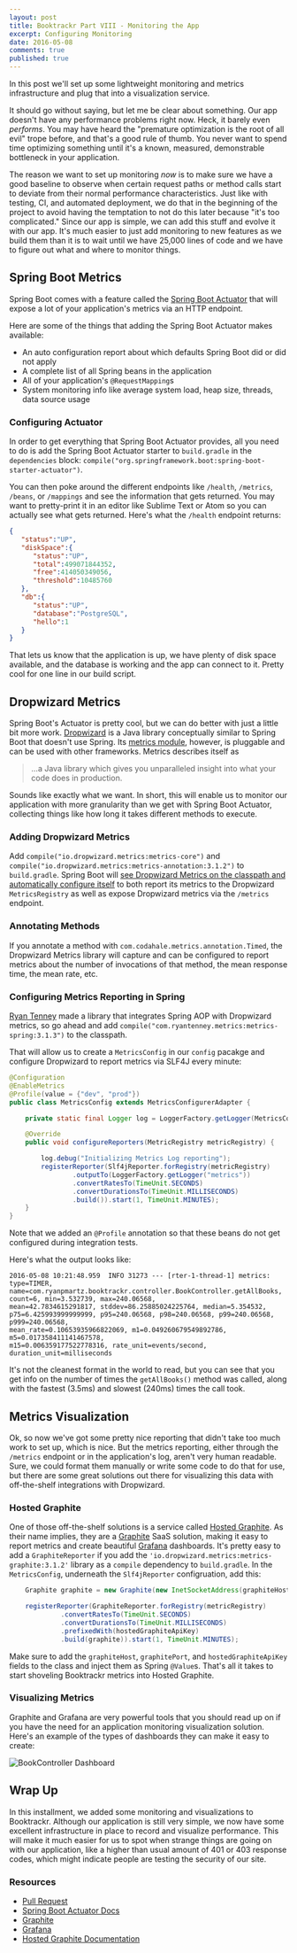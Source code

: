 ```yaml
---
layout: post
title: Booktrackr Part VIII - Monitoring the App
excerpt: Configuring Monitoring
date: 2016-05-08
comments: true
published: true
---
```


In this post we'll set up some lightweight monitoring and metrics infrastructure and plug that into a visualization service.

It should go without saying, but let me be clear about something. Our app doesn't have any performance problems right now. Heck, it barely even _performs_. You may have heard the "premature optimization is the root of all evil" trope before, and that's a good rule of thumb. You never want to spend time optimizing something until it's a known, measured, demonstrable bottleneck in your application.

The reason we want to set up monitoring _now_ is to make sure we have a good baseline to observe when certain request paths or method calls start to deviate from their normal performance characteristics. Just like with testing, CI, and automated deployment, we do that in the beginning of the project to avoid having the temptation to not do this later because "it's too complicated." Since our app is simple, we can add this stuff and evolve it with our app. It's much easier to just add monitoring to new features as we build them than it is to wait until we have 25,000 lines of code and we have to figure out what and where to monitor things.

## Spring Boot Metrics

Spring Boot comes with a feature called the [Spring Boot Actuator](http://docs.spring.io/spring-boot/docs/current-SNAPSHOT/reference/htmlsingle/#production-ready) that will expose a lot of your application's metrics via an HTTP endpoint.

Here are some of the things that adding the Spring Boot Actuator makes available:

* An auto configuration report about which defaults Spring Boot did or did not apply
* A complete list of all Spring beans in the application
* All of your application's `@RequestMapping`s
* System monitoring info like average system load, heap size, threads, data source usage

### Configuring Actuator

In order to get everything that Spring Boot Actuator provides, all you need to do is add the Spring Boot Actuator starter to `build.gradle` in the `dependencies` block: `compile("org.springframework.boot:spring-boot-starter-actuator")`.

You can then poke around the different endpoints like `/health`, `/metrics`, `/beans`, or `/mappings` and see the information that gets returned. You may want to pretty-print it in an editor like Sublime Text or Atom so you can actually see what gets returned. Here's what the `/health` endpoint returns:

```json
{  
   "status":"UP",
   "diskSpace":{  
      "status":"UP",
      "total":499071844352,
      "free":414050349056,
      "threshold":10485760
   },
   "db":{  
      "status":"UP",
      "database":"PostgreSQL",
      "hello":1
   }
}
```

That lets us know that the application is up, we have plenty of disk space available, and the database is working and the app can connect to it. Pretty cool for one line in our build script.

## Dropwizard Metrics

Spring Boot's Actuator is pretty cool, but we can do better with just a little bit more work. [Dropwizard](http://www.dropwizard.io/0.9.2/docs/) is a Java library conceptually similar to Spring Boot that doesn't use Spring. Its [metrics module](https://dropwizard.github.io/metrics/3.1.0/), however, is pluggable and can be used with other frameworks. Metrics describes itself as

> ...a Java library which gives you unparalleled insight into what your code does in production.

Sounds like exactly what we want. In short, this will enable us to monitor our application with more granularity than we get with Spring Boot Actuator, collecting things like how long it takes different methods to execute.

### Adding Dropwizard Metrics

Add `compile("io.dropwizard.metrics:metrics-core")` and `compile("io.dropwizard.metrics:metrics-annotation:3.1.2")` to `build.gradle`. Spring Boot will [see Dropwizard Metrics on the classpath and automatically configure itself](http://docs.spring.io/spring-boot/docs/current-SNAPSHOT/reference/htmlsingle/#production-ready-dropwizard-metrics) to both report its metrics to the Dropwizard `MetricsRegistry` as well as expose Dropwizard metrics via the `/metrics` endpoint.

### Annotating Methods

If you annotate a method with `com.codahale.metrics.annotation.Timed`, the Dropwizard Metrics library will capture and can be configured to report metrics about the number of invocations of that method, the mean response time, the mean rate, etc.

### Configuring Metrics Reporting in Spring

[Ryan Tenney](https://github.com/ryantenney) made a library that integrates Spring AOP with Dropwizard metrics, so go ahead and add `compile("com.ryantenney.metrics:metrics-spring:3.1.3")` to the classpath.

That will allow us to create a `MetricsConfig` in our `config` pacakge and configure Dropwizard to report metrics via SLF4J every minute:

```java
@Configuration
@EnableMetrics
@Profile(value = {"dev", "prod"})
public class MetricsConfig extends MetricsConfigurerAdapter {

    private static final Logger log = LoggerFactory.getLogger(MetricsConfig.class);

    @Override
    public void configureReporters(MetricRegistry metricRegistry) {

        log.debug("Initializing Metrics Log reporting");
        registerReporter(Slf4jReporter.forRegistry(metricRegistry)
                .outputTo(LoggerFactory.getLogger("metrics"))
                .convertRatesTo(TimeUnit.SECONDS)
                .convertDurationsTo(TimeUnit.MILLISECONDS)
                .build()).start(1, TimeUnit.MINUTES);
    }
}
```

Note that we added an `@Profile` annotation so that these beans do not get configured during integration tests.

Here's what the output looks like:

```
2016-05-08 10:21:48.959  INFO 31273 --- [rter-1-thread-1] metrics: type=TIMER,
name=com.ryanpmartz.booktrackr.controller.BookController.getAllBooks,
count=6, min=3.532739, max=240.06568,
mean=42.7834615291817, stddev=86.25885024225764, median=5.354532,
p75=6.425993999999999, p95=240.06568, p98=240.06568, p99=240.06568, p999=240.06568,
mean_rate=0.10653935966822069, m1=0.049260679549892786, m5=0.017358411141467578,
m15=0.006359177522778316, rate_unit=events/second, duration_unit=milliseconds
```

It's not the cleanest format in the world to read, but you can see that you get info on the number of times the `getAllBooks()` method was called, along with the fastest (3.5ms) and slowest (240ms) times the call took.

## Metrics Visualization

Ok, so now we've got some pretty nice reporting that didn't take too much work to set up, which is nice. But the metrics reporting, either through the `/metrics` endpoint or in the application's log, aren't very human readable. Sure, we could format them manually or write some code to do that for use, but there are some great solutions out there for visualizing this data with off-the-shelf integrations with Dropwizard.

### Hosted Graphite

One of those off-the-shelf solutions is a service called [Hosted Graphite](https://www.hostedgraphite.com/). As their name implies, they are a [Graphite](http://graphite.wikidot.com/) SaaS solution, making it easy to report metrics and create beautiful [Grafana](http://grafana.org/) dashboards. It's pretty easy to add a `GraphiteReporter` if you add the `'io.dropwizard.metrics:metrics-graphite:3.1.2'` library as a `compile` dependency to `build.gradle`. In the `MetricsConfig`, underneath the `Slf4jReporter` configruation, add this:

```java
    Graphite graphite = new Graphite(new InetSocketAddress(graphiteHost, graphitePort));

    registerReporter(GraphiteReporter.forRegistry(metricRegistry)
             .convertRatesTo(TimeUnit.SECONDS)
             .convertDurationsTo(TimeUnit.MILLISECONDS)
             .prefixedWith(hostedGraphiteApiKey)
             .build(graphite)).start(1, TimeUnit.MINUTES);
```

Make sure to add the `graphiteHost`, `graphitePort`, and `hostedGraphiteApiKey` fields to the class and inject them as Spring `@Value`s. That's all it takes to start shoveling Booktrackr metrics into Hosted Graphite.

### Visualizing Metrics

Graphite and Grafana are very powerful tools that you should read up on if you have the need for an application monitoring visualization solution. Here's an example of the types of dashboards they can make it easy to create:

![BookController Dashboard](https://s3.amazonaws.com/ryan.martz/blog/images/booktrackr/book_controller_dashboard.png)

## Wrap Up

In this installment, we added some monitoring and visualizations to Booktrackr. Although our application is still very simple, we now have some excellent infrastructure in place to record and visualize performance. This will make it much easier for us to spot when strange things are going on with our application, like a higher than usual amount of 401 or 403 response codes, which might indicate people are testing the security of our site.

### Resources

* [Pull Request](https://github.com/rpmartz/booktrackr/pull/7)
* [Spring Boot Actuator Docs](http://docs.spring.io/spring-boot/docs/current-SNAPSHOT/reference/htmlsingle/#production-ready)
* [Graphite](http://graphite.wikidot.com/)
* [Grafana](http://grafana.org/)
* [Hosted Graphite Documentation](https://www.hostedgraphite.com/docs/)
